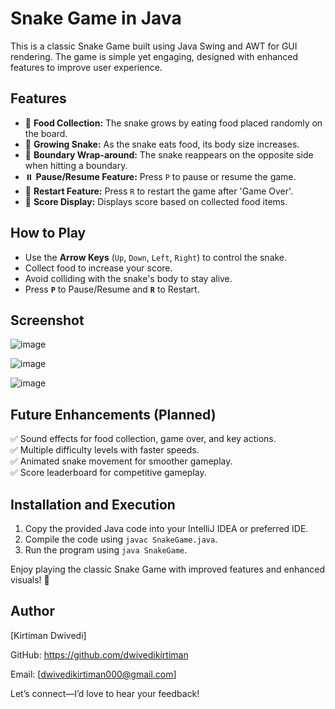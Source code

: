 # Snake Game in Java

This is a classic Snake Game built using Java Swing and AWT for GUI rendering. The game is simple yet engaging, designed with enhanced features to improve user experience.

## Features
- 🍎 **Food Collection:** The snake grows by eating food placed randomly on the board.
- 🐍 **Growing Snake:** As the snake eats food, its body size increases.
- 🚧 **Boundary Wrap-around:** The snake reappears on the opposite side when hitting a boundary.
- ⏸️ **Pause/Resume Feature:** Press `P` to pause or resume the game.
- 🔄 **Restart Feature:** Press `R` to restart the game after 'Game Over'.
- 💯 **Score Display:** Displays score based on collected food items.

## How to Play
- Use the **Arrow Keys** (`Up`, `Down`, `Left`, `Right`) to control the snake.
- Collect food to increase your score.
- Avoid colliding with the snake's body to stay alive.
- Press **`P`** to Pause/Resume and **`R`** to Restart.

## Screenshot

![image](https://github.com/user-attachments/assets/e4e9e2d1-b578-47af-928d-a4481fa599d8)

![image](https://github.com/user-attachments/assets/8352c2f3-3450-4b47-a77a-afbc7e34212e)

![image](https://github.com/user-attachments/assets/b224a879-062c-4722-8330-1b86a222db21)

## Future Enhancements (Planned)
✅ Sound effects for food collection, game over, and key actions.  
✅ Multiple difficulty levels with faster speeds.  
✅ Animated snake movement for smoother gameplay.  
✅ Score leaderboard for competitive gameplay.  

## Installation and Execution
1. Copy the provided Java code into your IntelliJ IDEA or preferred IDE.
2. Compile the code using `javac SnakeGame.java`.
3. Run the program using `java SnakeGame`.

Enjoy playing the classic Snake Game with improved features and enhanced visuals! 🎯

## Author

[Kirtiman Dwivedi]

GitHub: https://github.com/dwivedikirtiman 

Email: [dwivedikirtiman000@gmail.com]  

Let’s connect—I’d love to hear your feedback!
